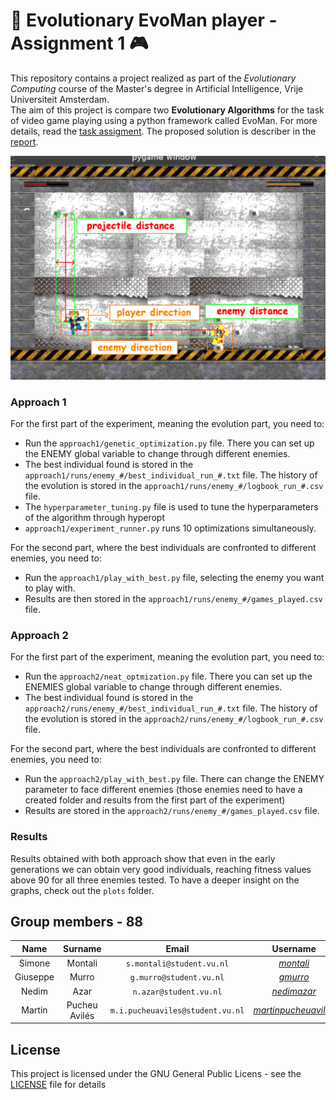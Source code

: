 # 🧬 Evolutionary EvoMan player - Assignment 1 🎮

This repository contains a project realized as part of the *Evolutionary Computing* course of the Master's degree in Artificial Intelligence, Vrije Universiteit Amsterdam.     
The aim of this project is compare two **Evolutionary Algorithms** for the task of video game playing using a python framework called EvoMan.
For more details, read the [task assigment](standard_assignment_taskI.pdf).
The proposed solution is describer in the [report](report/report.pdf).

![EvoMan](report/game.png)

### Approach 1

For the first part of the experiment, meaning the evolution part, you need to:
- Run the `approach1/genetic_optimization.py` file. There you can set up the ENEMY global variable to change through different enemies. 
- The best individual found  is stored in the `approach1/runs/enemy_#/best_individual_run_#.txt` file. The history of the evolution is stored in the `approach1/runs/enemy_#/logbook_run_#.csv` file.
- The `hyperparameter_tuning.py` file is used to tune the hyperparameters of the algorithm through hyperopt 
- `approach1/experiment_runner.py` runs 10 optimizations simultaneously.
  
For the second part, where the best individuals are confronted to different enemies, you need to:
- Run the `approach1/play_with_best.py` file, selecting the enemy you want to play with. 
- Results are then stored in the `approach1/runs/enemy_#/games_played.csv` file.

### Approach 2

For the first part of the experiment, meaning the evolution part, you need to:
- Run the `approach2/neat_optmization.py` file. There you can set up the ENEMIES global variable to change through different enemies.
- The best individual found  is stored in the `approach2/runs/enemy_#/best_individual_run_#.txt` file. The history of the evolution is stored in the `approach2/runs/enemy_#/logbook_run_#.csv` file.

For the second part, where the best individuals are confronted to different enemies, you need to: 
- Run the `approach2/play_with_best.py` file. There can change the ENEMY parameter to face different enemies (those enemies need to have a created folder and results from the first part of the experiment) 
- Results are stored in the `approach2/runs/enemy_#/games_played.csv` file.

### Results
Results obtained with both approach show that even in the early generations we can obtain very good individuals, reaching fitness  values above 90 for all three enemies tested.
To have a deeper insight on the graphs, check out the `plots` folder.

## Group members - 88

|  Name     |  Surname  |     Email                              |    Username      |
| :-------: | :-------: | :------------------------------------: | :--------------: |
| Simone  | Montali     | `s.montali@student.vu.nl`       | [_montali_](https://github.com/montali)         |
| Giuseppe  | Murro     | `g.murro@student.vu.nl`       | [_gmurro_](https://github.com/gmurro)         |
| Nedim | Azar | `n.azar@student.vu.nl` | [_nedimazar_](https://github.com/nedimazar) |
| Martin | Pucheu  Avilés    | `m.i.pucheuaviles@student.vu.nl`      | [_martinpucheuaviles_](https://github.com/martinpucheuaviles) |


## License

This project is licensed under the GNU General Public Licens - see the [LICENSE](LICENSE) file for details
